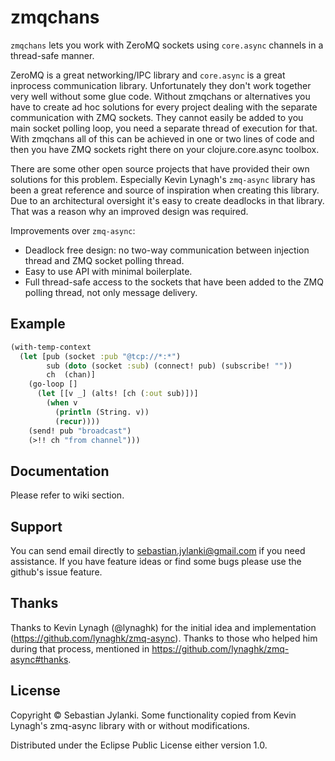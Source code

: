 # zmqchans

`zmqchans` lets you work with ZeroMQ sockets using `core.async` channels in a thread-safe manner.

ZeroMQ is a great networking/IPC library and `core.async` is a great inprocess communication library. Unfortunately they don't work together very well without some glue code. Without zmqchans or alternatives you have to create ad hoc solutions for every project dealing with the separate communication with ZMQ sockets. They cannot easily be added to you main socket polling loop, you need a separate thread of execution for that. With zmqchans all of this can be achieved in one or two lines of code and then you have ZMQ sockets right there on your clojure.core.async toolbox.

There are some other open source projects that have provided their own solutions for this problem. Especially Kevin Lynagh's `zmq-async` library has been a great reference and source of inspiration when creating this library. Due to an architectural oversight it's easy to create deadlocks in that library. That was a reason why an improved design was required.

Improvements over `zmq-async`:

* Deadlock free design: no two-way communication between injection thread and ZMQ socket polling thread.
* Easy to use API with minimal boilerplate.
* Full thread-safe access to the sockets that have been added to the ZMQ polling thread, not only message delivery.

## Example

```clojure
(with-temp-context
  (let [pub (socket :pub "@tcp://*:*")
        sub (doto (socket :sub) (connect! pub) (subscribe! ""))
        ch  (chan)]
    (go-loop []
      (let [[v _] (alts! [ch (:out sub)])]
        (when v
          (println (String. v))
          (recur))))
    (send! pub "broadcast")
    (>!! ch "from channel")))
```

## Documentation

Please refer to wiki section.

## Support

You can send email directly to sebastian.jylanki@gmail.com if you need assistance. If you have feature ideas or find some bugs please use the github's issue feature.

## Thanks

Thanks to Kevin Lynagh (@lynaghk) for the initial idea and implementation (https://github.com/lynaghk/zmq-async). Thanks to those who helped him during that process, mentioned in https://github.com/lynaghk/zmq-async#thanks.

## License

Copyright © Sebastian Jylanki. Some functionality copied from Kevin Lynagh's zmq-async library with or without modifications.

Distributed under the Eclipse Public License either version 1.0.
